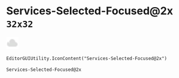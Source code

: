 # Services-Selected-Focused@2x `32x32`
<img src="/img/Services-Selected-Focused.png" width=32 height=32>

``` CSharp
EditorGUIUtility.IconContent("Services-Selected-Focused@2x")
```
```
Services-Selected-Focused@2x
```
